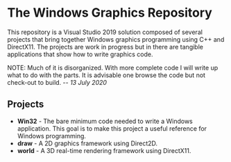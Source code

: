 # The Windows Graphics Repository

This repository is a Visual Studio 2019 solution composed of several projects that bring together Windows graphics programming using C++ and DirectX11. The projects are work in progress but in there are tangible applications that show how to write graphics code.

NOTE: Much of it is disorganized. With more complete code I will write up what to do with the parts. It is advisable one browse the code but not check-out to build. -- _13 July 2020_ 

## Projects

* __Win32__ - The bare minimum code needed to write a Windows application. This goal is to make this project a useful reference for Windows programming.
* __draw__ - A 2D graphics framework using Direct2D.
* __world__ - A 3D real-time rendering framework using DirectX11.

